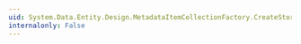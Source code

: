 ```yaml
---
uid: System.Data.Entity.Design.MetadataItemCollectionFactory.CreateStoreItemCollection(System.Collections.Generic.IEnumerable{System.Xml.XmlReader},System.Collections.Generic.IList{System.Data.Metadata.Edm.EdmSchemaError}@)
internalonly: False
---
```

